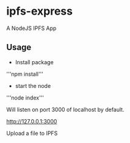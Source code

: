 # ipfs-express
A NodeJS IPFS App

## Usage

- Install package

'''npm install'''

- start the node

'''node index'''

Will listen on port 3000 of localhost by default.

http://127.0.0.1:3000

Upload a file to IPFS







